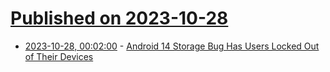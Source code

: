 # [Published on 2023-10-28](index.md)

* [2023-10-28, 00:02:00](https://hardware.slashdot.org/story/23/10/27/219216/android-14-storage-bug-has-users-locked-out-of-their-devices?utm_source=rss1.0mainlinkanon&utm_medium=feed) - [Android 14 Storage Bug Has Users Locked Out of Their Devices](https://hardware.slashdot.org/story/23/10/27/219216/android-14-storage-bug-has-users-locked-out-of-their-devices?utm_source=rss1.0mainlinkanon&utm_medium=feed)
